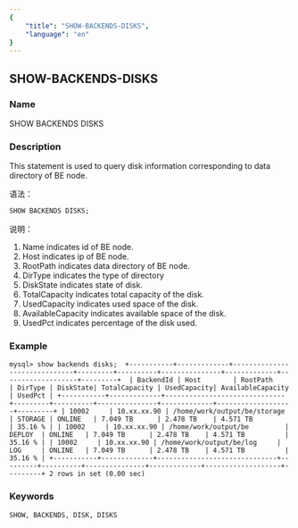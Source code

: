 ```yaml
---
{
    "title": "SHOW-BACKENDS-DISKS",
    "language": "en"
}
---
```


<!--
Licensed to the Apache Software Foundation (ASF) under one
or more contributor license agreements.  See the NOTICE file
distributed with this work for additional information
regarding copyright ownership.  The ASF licenses this file
to you under the Apache License, Version 2.0 (the
"License"); you may not use this file except in compliance
with the License.  You may obtain a copy of the License at
  http://www.apache.org/licenses/LICENSE-2.0
Unless required by applicable law or agreed to in writing,
software distributed under the License is distributed on an
"AS IS" BASIS, WITHOUT WARRANTIES OR CONDITIONS OF ANY
KIND, either express or implied.  See the License for the
specific language governing permissions and limitations
under the License.
-->

## SHOW-BACKENDS-DISKS

### Name

SHOW BACKENDS DISKS

### Description

 This statement is used to query disk information corresponding to data directory of BE node.

 语法：

```sql
SHOW BACKENDS DISKS;
```

说明：
1. Name indicates id of BE node.
2. Host indicates ip of BE node.
3. RootPath indicates data directory of BE node.
4. DirType indicates the type of directory
5. DiskState indicates state of disk.
6. TotalCapacity indicates total capacity of the disk.
7. UsedCapacity indicates used space of the disk.
8. AvailableCapacity indicates available space of the disk.
9. UsedPct indicates percentage of the disk used.

### Example
`
mysql> show backends disks; 
+-----------+-------------+------------------------------+---------+----------+---------------+-------------+-------------------+---------+ 
| BackendId | Host        | RootPath                     | DirType | DiskState| TotalCapacity | UsedCapacity| AvailableCapacity | UsedPct |
+-----------+-------------+------------------------------+---------+----------+---------------+-------------+-------------------+---------+
| 10002     | 10.xx.xx.90 | /home/work/output/be/storage | STORAGE | ONLINE   | 7.049 TB      | 2.478 TB    | 4.571 TB          | 35.16 % |
| 10002     | 10.xx.xx.90 | /home/work/output/be         | DEPLOY  | ONLINE   | 7.049 TB      | 2.478 TB    | 4.571 TB          | 35.16 % |
| 10002     | 10.xx.xx.90 | /home/work/output/be/log     | LOG     | ONLINE   | 7.049 TB      | 2.478 TB    | 4.571 TB          | 35.16 % |
+-----------+-------------+------------------------------+---------+----------+---------------+-------------+-------------------+---------+
2 rows in set (0.00 sec)
`
### Keywords

    SHOW, BACKENDS, DISK, DISKS